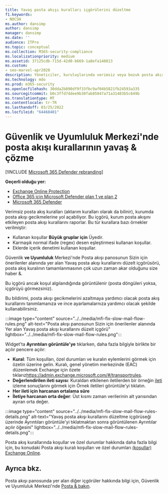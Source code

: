 ```yaml
---
title: Yavaş posta akışı kuralları içgörülerini düzeltme
f1.keywords:
- NOCSH
ms.author: dansimp
author: dansimp
manager: dansimp
ms.date: ''
audience: ITPro
ms.topic: conceptual
ms.collection: M365-security-compliance
ms.localizationpriority: medium
ms.assetid: 37125cdb-715d-42d0-b669-1a8efa140813
ms.custom:
- seo-marvel-apr2020
description: Yöneticiler, kuruluşlarında verimsiz veya bozuk posta akış kurallarını (aktarım kuralları olarak da bilinir) tanımlamak ve düzeltmek için Güvenlik & Uyumluluk Merkezi'nde Yavaş posta akışı kurallarını düzeltme içgörüsini kullanmayı öğrenebilir.
ms.technology: mdo
ms.prod: m365-security
ms.openlocfilehash: 30dda2b890df9f33fbc9af04b5821fb24593a335
ms.sourcegitcommit: b0c3ffd7ddee9b30fab85047a71a31483b5c649b
ms.translationtype: MT
ms.contentlocale: tr-TR
ms.lasthandoff: 03/25/2022
ms.locfileid: "64468401"
---
```

# <a name="fix-slow-mail-flow-rules-insight-in-the-security--compliance-center"></a>Güvenlik ve Uyumluluk Merkezi'nde posta akışı kurallarının yavaş & çözme

[!INCLUDE [Microsoft 365 Defender rebranding](../includes/microsoft-defender-for-office.md)]

**Geçerli olduğu yer:**
- [Exchange Online Protection](exchange-online-protection-overview.md)
- [Office 365 için Microsoft Defender plan 1 ve plan 2](defender-for-office-365.md)
- [Microsoft 365 Defender](../defender/microsoft-365-defender.md)

Verimsiz posta akış kuralları (aktarım kuralları olarak da bilinir), kurumda posta akışı gecikmelerine yol açabiliyor. Bu içgörü, kurum posta akışını etkileyen posta akışı kurallarını raporlar. Bu tür kurallara bazı örnekler verilmiştir:

- Kullanan koşullar **Büyük gruplar için** Üyedir.
- Karmaşık normal ifade (regex) desen eşleştirmesi kullanan koşullar.
- Eklerde içerik denetimi kullanan koşullar.

Güvenlik **ve Uyumluluk** Merkezi'nde Posta akışı panosunun Sizin için önerilenler alanında yer [](mail-flow-insights-v2.md) alan Yavaş posta akışı kurallarını [](https://protection.office.com) düzelt içgörüsörü, posta akış kuralının tamamlanmasının çok uzun zaman akar olduğunu size haber &.

Bu içgörü ancak koşul algılandığında görüntülenir (posta döngüleri yoksa, içgörüyü görmezsiniz).

Bu bildirimi, posta akışı gecikmelerini azaltmaya yardımcı olacak posta akış kurallarını tanımlamanıza ve ince ayarlamalarnıza yardımcı olacak şekilde kullanabilirsiniz.

:::image type="content" source="../../media/mfi-fix-slow-mail-flow-rules.png" alt-text="Posta akışı panosunun Sizin için önerilenler alanında Yer alan Yavaş posta akışı kurallarını düzelt içgörü" lightbox="../../media/mfi-fix-slow-mail-flow-rules.png":::

Widget'ta **Ayrıntıları görüntüle'ye** tıklarken, daha fazla bilgiyle birlikte bir açılır pencere açılır:

- **Kural**: Tüm koşulları, özel durumları ve kuralın eylemlerini görmek için özetin üzerine gelin. Kuralı, genel yönetim merkezinde (EAC) düzenlemek Exchange için özete tıklarız<https://admin.exchange.microsoft.com/#/transportrules>.
- **Değerlendirilen ileti sayısı**: Kuraldan etkilenen iletilerden bir örneğin [ileti](message-trace-scc.md) izleme sonuçlarını görmek için Örnek iletileri görüntüle'yi tıklatın.
- **Her ileti için harcanan ortalama süre**
- **İletiye harcanan orta değer**: Üst kısmı zaman verilerinin alt yarısından ayıran orta değer.

:::image type="content" source="../../media/mfi-fix-slow-mail-flow-rules-details.png" alt-text="Yavaş posta akışı kurallarını düzeltme içgörüseği üzerinde Ayrıntıları görüntüle'yi tıklatmaktan sonra görüntülenen Ayrıntılar açılır öğesini" lightbox="../../media/mfi-fix-slow-mail-flow-rules-details.png":::

Posta akış kurallarında koşullar ve özel durumlar hakkında daha fazla bilgi için, bu konudaki Posta akışı kuralı koşulları ve özel durumları [(koşullar) Exchange Online](/Exchange/security-and-compliance/mail-flow-rules/conditions-and-exceptions).

## <a name="see-also"></a>Ayrıca bkz.

Posta akışı panosunda yer alan diğer içgörüler hakkında bilgi için, Güvenlik ve Uyumluluk Merkezi'nde [Posta & bakın](mail-flow-insights-v2.md).